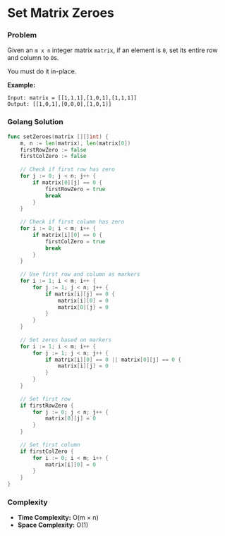 # Set Matrix Zeroes

### Problem
Given an `m x n` integer matrix `matrix`, if an element is `0`, set its entire row and column to `0`s.

You must do it in-place.

**Example:**
```
Input: matrix = [[1,1,1],[1,0,1],[1,1,1]]
Output: [[1,0,1],[0,0,0],[1,0,1]]
```

### Golang Solution

```go
func setZeroes(matrix [][]int) {
    m, n := len(matrix), len(matrix[0])
    firstRowZero := false
    firstColZero := false
    
    // Check if first row has zero
    for j := 0; j < n; j++ {
        if matrix[0][j] == 0 {
            firstRowZero = true
            break
        }
    }
    
    // Check if first column has zero
    for i := 0; i < m; i++ {
        if matrix[i][0] == 0 {
            firstColZero = true
            break
        }
    }
    
    // Use first row and column as markers
    for i := 1; i < m; i++ {
        for j := 1; j < n; j++ {
            if matrix[i][j] == 0 {
                matrix[i][0] = 0
                matrix[0][j] = 0
            }
        }
    }
    
    // Set zeros based on markers
    for i := 1; i < m; i++ {
        for j := 1; j < n; j++ {
            if matrix[i][0] == 0 || matrix[0][j] == 0 {
                matrix[i][j] = 0
            }
        }
    }
    
    // Set first row
    if firstRowZero {
        for j := 0; j < n; j++ {
            matrix[0][j] = 0
        }
    }
    
    // Set first column
    if firstColZero {
        for i := 0; i < m; i++ {
            matrix[i][0] = 0
        }
    }
}
```

### Complexity
- **Time Complexity:** O(m × n)
- **Space Complexity:** O(1)

